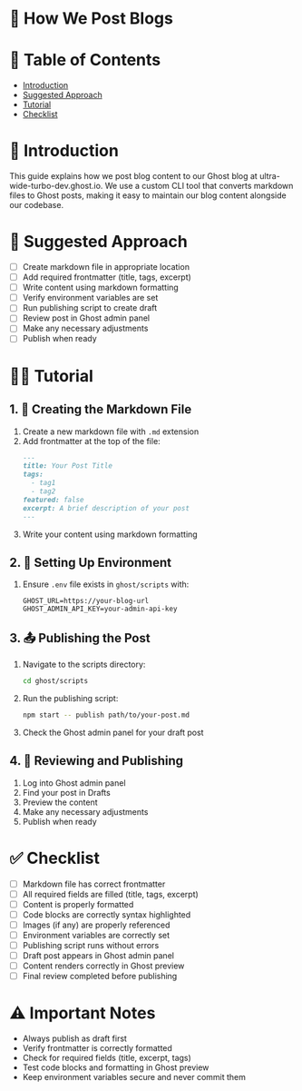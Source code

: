 # 📝 How We Post Blogs

# 📝 Table of Contents

- [Introduction](#introduction)
- [Suggested Approach](#suggested-approach)
- [Tutorial](#tutorial)
- [Checklist](#checklist)

# 📝 Introduction

This guide explains how we post blog content to our Ghost blog at ultra-wide-turbo-dev.ghost.io. We use a custom CLI tool that converts markdown files to Ghost posts, making it easy to maintain our blog content alongside our codebase.

# 🤖 Suggested Approach

- [ ] Create markdown file in appropriate location
- [ ] Add required frontmatter (title, tags, excerpt)
- [ ] Write content using markdown formatting
- [ ] Verify environment variables are set
- [ ] Run publishing script to create draft
- [ ] Review post in Ghost admin panel
- [ ] Make any necessary adjustments
- [ ] Publish when ready

# 👨‍🏫 Tutorial

## 1. 📝 Creating the Markdown File

1. Create a new markdown file with `.md` extension
2. Add frontmatter at the top of the file:
   ```markdown
   ---
   title: Your Post Title
   tags: 
     - tag1
     - tag2
   featured: false
   excerpt: A brief description of your post
   ---
   ```
3. Write your content using markdown formatting

## 2. 🔧 Setting Up Environment

1. Ensure `.env` file exists in `ghost/scripts` with:
   ```
   GHOST_URL=https://your-blog-url
   GHOST_ADMIN_API_KEY=your-admin-api-key
   ```

## 3. 📤 Publishing the Post

1. Navigate to the scripts directory:
   ```bash
   cd ghost/scripts
   ```

2. Run the publishing script:
   ```bash
   npm start -- publish path/to/your-post.md
   ```

3. Check the Ghost admin panel for your draft post

## 4. 👀 Reviewing and Publishing

1. Log into Ghost admin panel
2. Find your post in Drafts
3. Preview the content
4. Make any necessary adjustments
5. Publish when ready

# ✅ Checklist

- [ ] Markdown file has correct frontmatter
- [ ] All required fields are filled (title, tags, excerpt)
- [ ] Content is properly formatted
- [ ] Code blocks are correctly syntax highlighted
- [ ] Images (if any) are properly referenced
- [ ] Environment variables are correctly set
- [ ] Publishing script runs without errors
- [ ] Draft post appears in Ghost admin panel
- [ ] Content renders correctly in Ghost preview
- [ ] Final review completed before publishing

# ⚠️ Important Notes

- Always publish as draft first
- Verify frontmatter is correctly formatted
- Check for required fields (title, excerpt, tags)
- Test code blocks and formatting in Ghost preview
- Keep environment variables secure and never commit them
``` 
